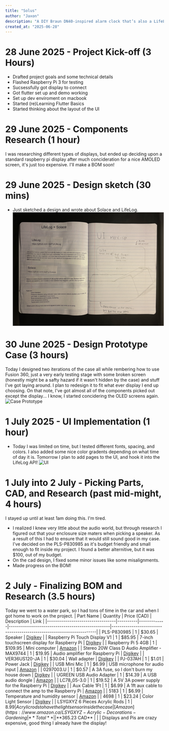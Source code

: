 ```yaml
---
title: "Solus"
author: "Jaxon"
description: "A DIY Braun DN40-inspired alarm clock that’s also a LifeLog Satellite and smart speaker."
created_at: "2025-06-28"
---
```

# 28 June 2025 - Project Kick-off (3 Hours)
- Drafted project goals and some technical details
- Flashed Raspberry Pi 3 for testing
- Sucsessfully got display to connect
- Got flutter set up and demo working
- Set up dev enviroment on macbook
- Started (re)Learning Flutter Basics
- Started thinking about the layout of the UI
# 29 June 2025 - Components Research (1 hour)
I was researching different types of displays, but ended up deciding upon a standard raspberry pi display after much concideration for a nice AMOLED screen, it's just too expensive. I'll make a BOM soon!
# 29 June 2025 - Design sketch (30 mins)
- Just sketched a design and wrote about Solace and LifeLog.
![notebook](https://github.com/jaxfry/Solace/blob/main/assets/IMG_3976.jpeg)
# 30 June 2025 - Design Prototype Case (3 hours)
Today I designed two iterations of the case all while rembering how to use Fusion 360, just a very early testing stage with some broken screen (honestly might be a safty hazard if it wasn't hidden by the case) and stuff I've got laying around. I plan to redesign it to fit what ever display I end up choosing. On that note, I've got almost all of the components picked out except the display... I know, I started concidering the OLED screens again.
![Case Prototype](https://hc-cdn.hel1.your-objectstorage.com/s/v3/9558a9376349096f5571a5a9b8c74ab3ac5a25d3_img_3977.jpeg)
# 1 July 2025 - UI Implementation (1 hour)
- Today I was limited on time, but I tested different fonts, spacing, and colors. I also added some nice color gradents depending on what time of day it is. Tomorrow I plan to add pages to the UI, and hook it into the LifeLog API!
![UI](https://hc-cdn.hel1.your-objectstorage.com/s/v3/204a3b8548ccc160edd3fd8c15deb6d1d7d675bf_img_3978.jpeg)
# 1 July into 2 July - Picking Parts, CAD, and Research (past mid-might, 4 hours)
I stayed up until at least 1am doing this. I'm tired.
- I realized I knew very little about the audio world, but through research I figured out that your enclosure size maters when picking a speaker. As a result of this I had to ensure that it would still sound good in my case. I've decided on the PLS-P830985 as it's budget friendly and small enough to fit inside my project. I found a better alternitive, but it was $100, out of my budget.
- On the cad design, I fixed some minor issues like some misalignments.
- Made progress on the BOM!
# 2 July - Finalizing BOM and Research (3.5 hours)
Today we went to a water park, so I had tons of time in the car and when I got home to work on the project.
| Part Name                        | Quantity | Price (CAD) | Description                                      | Link                                                                 |
|----------------------------------|----------|-------------|--------------------------------------------------|----------------------------------------------------------------------|
| PLS-P830985                      | 1        | $30.65      | Speaker                                          | [Digikey](https://www.digikey.ca/en/products/detail/peerless-by-tymphany/PLS-P830985/6211132) |
| Raspberry Pi Touch Display V1    | 1        | $85.95      | 7-inch touchscreen display for Raspberry Pi     | [Digikey](https://www.digikey.ca/en/products/detail/raspberry-pi/ASIN-B00X4WHP5E/6211133) |
| Raspberry Pi 5 4GB               | 1        | $109.95     | Mini computer                                   | [Amazon](https://www.amazon.ca/Raspberry-Pi-4GB-2023-Processor/dp/B0CK3L9WD3/) |
| Stereo 20W Class D Audio Amplifier - MAX9744 | 1 | $19.95 | Audio amplifier for Raspberry Pi                | [Digikey](https://www.digikey.ca/en/products/detail/adafruit-industries-llc/1752/4990780) |
| VER36US120-JA                    | 1        | $30.04      | Wall adapter                                    | [Digikey](https://www.digikey.ca/en/products/detail/xp-power/VER36US120-JA/6220859) |
| PJ-037AH                         | 1        | $1.01       | Power Jack                                      | [Digikey](https://www.digikey.ca/en/products/detail/same-sky-formerly-cui-devices/PJ-037AH/1644547) |
| USB Mini Mic                     | 1        | $6.99       | USB microphone for audio input                  | [Amazon](https://www.amazon.ca/Mini-Microphone-Skype-Desktop-Laptop/dp/B076BC2Y3W/) |
| 0297003.U                        | 1        | $0.57       | A 3A fuse, so I don't burn my house down        | [Digikey](https://www.digikey.ca/en/products/detail/littelfuse-inc/0297003-U/3427703) |
| UGREEN USB Audio Adapter         | 1        | $14.39      | A USB audio dongle                              | [Amazon](https://www.amazon.ca/UGREEN-Adapter-Support-Headphone-Compatible-dp-B08Y8CZB2S/dp/B08Y8CZB2S/ref=dp_ob_title_ce) |
| LC78_05-3.0                      | 1        | $19.52      | A 5V 3A power supply for the Raspberry Pi       | [Digikey](https://www.digikey.ca/en/products/detail/gaptec-electronic/LC78-05-3-0/13692361) |
| Aux Cable 1Ft                    | 1        | $6.99       | A 1ft aux cable to connect the amp to the Raspberry Pi | [Amazon](https://www.amazon.ca/Tan-QY-Auxiliary-Compatible-Headphones/dp/B08BNMJ3ND/) |
| 5183                             | 1        | $6.99       | Temperature and humidity sensor                 | [Amazon](https://www.amazon.ca/Temperature-Humidity-Sensor-Module-5V/dp/B07Z3X9F6H/ref=sr_1_4?crid=1K2Q0W7J8Y2X&dib=eyJ2IjoiMSJ9.0b3gkqj4d) |
| 4698                             | 1        | $23.24      | Color Light Sensor                              | [Digikey](https://www.digikey.ca/en/products/detail/adafruit-industries-llc/4698/13162109) |
| LSYGXYZ 6 Pieces Acrylic Rods    | 1        | $8.99       | Acrylic rods to have the light sensor inside the case | [Amazon](https://www.amazon.ca/LSYGXYZ-Acrylic-Decorations-Gardening%EF%BC%883mm-Diameter%EF%BC%89/dp/B09M846847/) |
| **Total**                        |          | **$365.23 CAD** |                                                  |                                                                      |
Displays and Pis are crazy expensive, good thing I already have the display!
